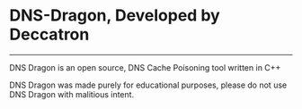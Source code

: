 # DNS-Dragon, Developed by Deccatron
---------------------------------------

DNS Dragon is an open source, DNS Cache Poisoning tool written in C++

DNS Dragon was made purely for educational purposes, please do not use DNS Dragon with malitious intent.
